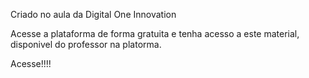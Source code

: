 Criado no aula da Digital One Innovation

Acesse a plataforma de forma gratuita e tenha acesso a este material, disponivel do professor na platorma.

Acesse!!!!